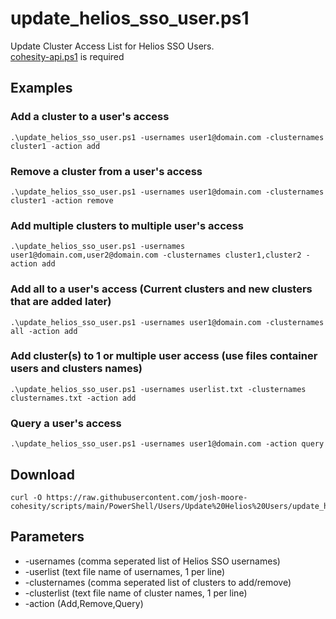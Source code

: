 # **update_helios_sso_user.ps1**

   Update Cluster Access List for Helios SSO Users.<br />
   [cohesity-api.ps1](https://github.com/bseltz-cohesity/scripts/tree/master/powershell/cohesity-api) is required 

## **Examples**

   ### Add a cluster to a user's access
    .\update_helios_sso_user.ps1 -usernames user1@domain.com -clusternames cluster1 -action add
   ### Remove a cluster from a user's access
    .\update_helios_sso_user.ps1 -usernames user1@domain.com -clusternames cluster1 -action remove
   ### Add multiple clusters to multiple user's access
    .\update_helios_sso_user.ps1 -usernames user1@domain.com,user2@domain.com -clusternames cluster1,cluster2 -action add
   ### Add all to a user's access (Current clusters and new clusters that are added later)
    .\update_helios_sso_user.ps1 -usernames user1@domain.com -clusternames all -action add
   ### Add cluster(s) to 1 or multiple user access (use files container users and clusters names)
    .\update_helios_sso_user.ps1 -usernames userlist.txt -clusternames clusternames.txt -action add
   ### Query a user's access
    .\update_helios_sso_user.ps1 -usernames user1@domain.com -action query
    
    
## **Download**
    curl -O https://raw.githubusercontent.com/josh-moore-cohesity/scripts/main/PowerShell/Users/Update%20Helios%20Users/update_helios_sso_user.ps1

## **Parameters**
* -usernames (comma seperated list of Helios SSO usernames)
* -userlist (text file name of usernames, 1 per line)
* -clusternames (comma seperated list of clusters to add/remove)
* -clusterlist (text file name of cluster names, 1 per line)
* -action (Add,Remove,Query)
